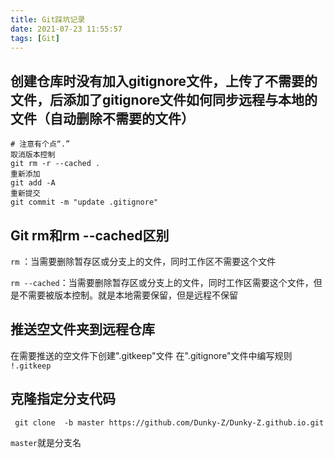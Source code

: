 ```yaml
---
title: Git踩坑记录
date: 2021-07-23 11:55:57
tags: [Git]
---
```


## 创建仓库时没有加入gitignore文件，上传了不需要的文件，后添加了gitignore文件如何同步远程与本地的文件（自动删除不需要的文件）
```shell
# 注意有个点“.”
取消版本控制
git rm -r --cached .
重新添加
git add -A
重新提交
git commit -m "update .gitignore"
```

## Git rm和rm --cached区别
`rm` ：当需要删除暂存区或分支上的文件，同时工作区不需要这个文件

`rm --cached`：当需要删除暂存区或分支上的文件，同时工作区需要这个文件，但是不需要被版本控制。就是本地需要保留，但是远程不保留


## 推送空文件夹到远程仓库
在需要推送的空文件下创建".gitkeep"文件
在".gitignore"文件中编写规则
`!.gitkeep`

## 克隆指定分支代码
```
 git clone  -b master https://github.com/Dunky-Z/Dunky-Z.github.io.git
 ```
`master`就是分支名